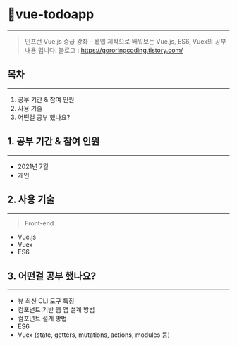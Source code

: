 # 📌vue-todoapp

---

> 인프런 Vue.js 중급 강좌 - 웹앱 제작으로 배워보는 Vue.js, ES6, Vuex의 공부 내용 입니다.
> 블로그 : <https://gororingcoding.tistory.com/>

## 목차

---

1. 공부 기간 & 참여 인원
2. 사용 기술
3. 어떤걸 공부 했나요?

## 1. 공부 기간 & 참여 인원

---

- 2021년 7월
- 개인

## 2. 사용 기술

---

> Front-end

- Vue.js
- Vuex
- ES6

## 3. 어떤걸 공부 했나요?

---

- 뷰 최신 CLI 도구 특징
- 컴포넌트 기반 웹 앱 설계 방법
- 컴포넌트 설계 방법
- ES6
- Vuex (state, getters, mutations, actions, modules 등)
